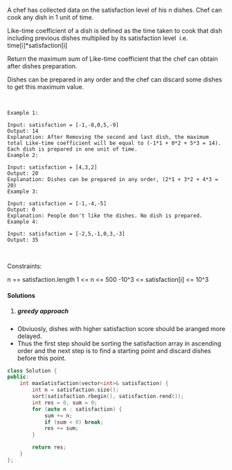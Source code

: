 A chef has collected data on the satisfaction level of his n dishes. Chef can cook any dish in 1 unit of time.

Like-time coefficient of a dish is defined as the time taken to cook that dish including previous dishes multiplied by its satisfaction level  i.e.  time[i]*satisfaction[i]

Return the maximum sum of Like-time coefficient that the chef can obtain after dishes preparation.

Dishes can be prepared in any order and the chef can discard some dishes to get this maximum value.

 

```
Example 1:

Input: satisfaction = [-1,-8,0,5,-9]
Output: 14
Explanation: After Removing the second and last dish, the maximum total Like-time coefficient will be equal to (-1*1 + 0*2 + 5*3 = 14). Each dish is prepared in one unit of time.
Example 2:

Input: satisfaction = [4,3,2]
Output: 20
Explanation: Dishes can be prepared in any order, (2*1 + 3*2 + 4*3 = 20)
Example 3:

Input: satisfaction = [-1,-4,-5]
Output: 0
Explanation: People don't like the dishes. No dish is prepared.
Example 4:

Input: satisfaction = [-2,5,-1,0,3,-3]
Output: 35
```
 

Constraints:

n == satisfaction.length
1 <= n <= 500
-10^3 <= satisfaction[i] <= 10^3

#### Solutions

1. ##### greedy approach

- Obviuosly, dishes with higher satisfaction score should be aranged more delayed.
- Thus the first step should be sorting the satisfaction array in ascending order and the next step is to find a starting point and discard dishes before this point.

```c++
class Solution {
public:
    int maxSatisfaction(vector<int>& satisfaction) {
        int n = satisfaction.size();
        sort(satisfaction.rbegin(), satisfaction.rend());
        int res = 0, sum = 0;
        for (auto n : satisfaction) {
            sum += n;
            if (sum < 0) break;
            res += sum;
        }

        return res;
    }
};
```
